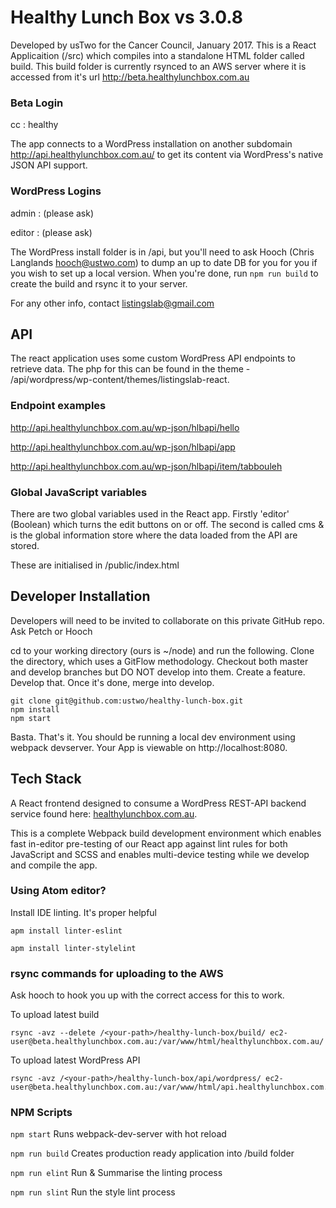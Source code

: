 # Healthy Lunch Box vs 3.0.8

Developed by usTwo for the Cancer Council, January 2017. This is a React Applicaition
(/src) which compiles into a standalone HTML folder called build. This build folder is
currently rsynced to an AWS server where it is accessed from it's url
http://beta.healthylunchbox.com.au

### Beta Login

cc : healthy

The app connects to a WordPress installation on another subdomain http://api.healthylunchbox.com.au/
to get its content via WordPress's native JSON API support.

### WordPress Logins

admin : (please ask)

editor : (please ask)

The WordPress install folder is in /api, but you'll need to ask Hooch (Chris Langlands <hooch@ustwo.com>)
to dump an up to date DB for you for you if you wish to set up a local version. When you're done, run ```npm run build``` to create the build and rsync it to your server.

For any other info, contact listingslab@gmail.com

## API
The react application uses some custom WordPress API endpoints to retrieve data. The php for this
can be found in the theme - /api/wordpress/wp-content/themes/listingslab-react.

### Endpoint examples
http://api.healthylunchbox.com.au/wp-json/hlbapi/hello

http://api.healthylunchbox.com.au/wp-json/hlbapi/app

http://api.healthylunchbox.com.au/wp-json/hlbapi/item/tabbouleh

### Global JavaScript variables
There are two global variables used in the React app. Firstly 'editor' (Boolean) which turns the edit buttons on or off. The second is called cms & is the global information store where the data loaded from the API are stored.

These are initialised in /public/index.html

## Developer Installation
Developers will need to be invited to collaborate on this private GitHub repo. Ask Petch or Hooch

cd to your working directory (ours is ~/node) and run the following. Clone the directory,
which uses a GitFlow methodology. Checkout both master and develop branches but DO NOT
develop into them. Create a feature. Develop that. Once it's done, merge into develop.

```
git clone git@github.com:ustwo/healthy-lunch-box.git
npm install
npm start
```

Basta. That's it. You should be running a local dev environment using webpack devserver. Your App is viewable on http://localhost:8080.

## Tech Stack

A React frontend designed to consume a WordPress REST-API backend service found here:
[healthylunchbox.com.au](http://api.healthylunchbox.com.au/).

This is a complete Webpack build development environment which enables fast in-editor pre-testing of our React app against lint rules for both JavaScript and SCSS and enables multi-device testing while we develop and compile the app.

### Using Atom editor?

Install IDE linting. It's proper helpful

```apm install linter-eslint```

```apm install linter-stylelint```

### rsync commands for uploading to the AWS

Ask hooch to hook you up with the correct access for this to work.

To upload latest build

```
rsync -avz --delete /<your-path>/healthy-lunch-box/build/ ec2-user@beta.healthylunchbox.com.au:/var/www/html/healthylunchbox.com.au/
```

To upload latest WordPress API

```
rsync -avz /<your-path>/healthy-lunch-box/api/wordpress/ ec2-user@beta.healthylunchbox.com.au:/var/www/html/api.healthylunchbox.com.au/
```

### NPM Scripts

```npm start```
Runs webpack-dev-server with hot reload

```npm run build```
Creates production ready application into /build folder

```npm run elint```
Run & Summarise the linting process

```npm run slint```
Run the style lint process
